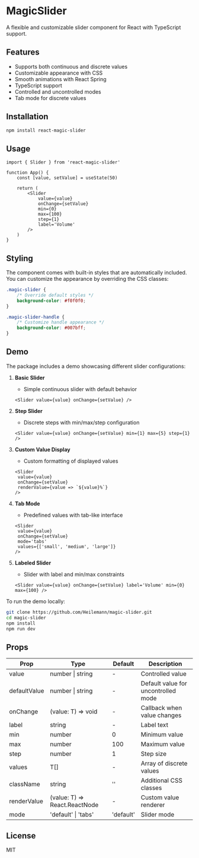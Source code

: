 # MagicSlider

A flexible and customizable slider component for React with TypeScript support.

## Features

- Supports both continuous and discrete values
- Customizable appearance with CSS
- Smooth animations with React Spring
- TypeScript support
- Controlled and uncontrolled modes
- Tab mode for discrete values

## Installation

```bash
npm install react-magic-slider
```

## Usage

```tsx
import { Slider } from 'react-magic-slider'

function App() {
	const [value, setValue] = useState(50)

	return (
		<Slider
			value={value}
			onChange={setValue}
			min={0}
			max={100}
			step={1}
			label='Volume'
		/>
	)
}
```

## Styling

The component comes with built-in styles that are automatically included. You can customize the appearance by overriding the CSS classes:

```css
.magic-slider {
	/* Override default styles */
	background-color: #f0f0f0;
}

.magic-slider-handle {
	/* Customize handle appearance */
	background-color: #007bff;
}
```

## Demo

The package includes a demo showcasing different slider configurations:

1. **Basic Slider**

   - Simple continuous slider with default behavior

   ```tsx
   <Slider value={value} onChange={setValue} />
   ```

2. **Step Slider**

   - Discrete steps with min/max/step configuration

   ```tsx
   <Slider value={value} onChange={setValue} min={1} max={5} step={1} />
   ```

3. **Custom Value Display**

   - Custom formatting of displayed values

   ```tsx
   <Slider
   	value={value}
   	onChange={setValue}
   	renderValue={value => `${value}%`}
   />
   ```

4. **Tab Mode**

   - Predefined values with tab-like interface

   ```tsx
   <Slider
   	value={value}
   	onChange={setValue}
   	mode='tabs'
   	values={['small', 'medium', 'large']}
   />
   ```

5. **Labeled Slider**
   - Slider with label and min/max constraints
   ```tsx
   <Slider value={value} onChange={setValue} label='Volume' min={0} max={100} />
   ```

To run the demo locally:

```bash
git clone https://github.com/Heilemann/magic-slider.git
cd magic-slider
npm install
npm run dev
```

## Props

| Prop         | Type                          | Default   | Description                         |
| ------------ | ----------------------------- | --------- | ----------------------------------- |
| value        | number \| string              | -         | Controlled value                    |
| defaultValue | number \| string              | -         | Default value for uncontrolled mode |
| onChange     | (value: T) => void            | -         | Callback when value changes         |
| label        | string                        | -         | Label text                          |
| min          | number                        | 0         | Minimum value                       |
| max          | number                        | 100       | Maximum value                       |
| step         | number                        | 1         | Step size                           |
| values       | T[]                           | -         | Array of discrete values            |
| className    | string                        | ''        | Additional CSS classes              |
| renderValue  | (value: T) => React.ReactNode | -         | Custom value renderer               |
| mode         | 'default' \| 'tabs'           | 'default' | Slider mode                         |

## License

MIT
